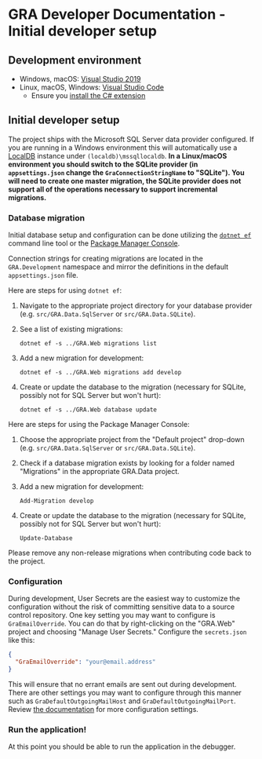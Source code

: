 # GRA Developer Documentation - Initial developer setup

## Development environment

- Windows, macOS: [Visual Studio 2019](https://www.visualstudio.com/vs/)
- Linux, macOS, Windows: [Visual Studio Code](https://code.visualstudio.com/)
  - Ensure you [install the C# extension](https://code.visualstudio.com/docs/runtimes/dotnet)

## Initial developer setup

The project ships with the Microsoft SQL Server data provider configured. If you are running in a Windows environment this will automatically use a [LocalDB](https://msdn.microsoft.com/en-us/library/hh510202.aspx) instance under `(localdb)\mssqllocaldb`. **In a Linux/macOS environment you should switch to the SQLite provider (in `appsettings.json` change the `GraConnectionStringName` to "SQLite"). You will need to create one master migration, the SQLite provider does not support all of the operations necessary to support incremental migrations.**

### Database migration

Initial database setup and configuration can be done utilizing the [`dotnet ef`](https://docs.microsoft.com/en-us/ef/core/miscellaneous/cli/dotnet) command line tool or the [Package Manager Console](https://docs.microsoft.com/en-us/ef/core/miscellaneous/cli/powershell).

Connection strings for creating migrations are located in the `GRA.Development` namespace and mirror the definitions in the default `appsettings.json` file.

Here are steps for using `dotnet ef`:

1. Navigate to the appropriate project directory for your database provider (e.g. `src/GRA.Data.SqlServer` or `src/GRA.Data.SQLite`).
2. See a list of existing migrations:

   `dotnet ef -s ../GRA.Web migrations list`

3. Add a new migration for development:

   `dotnet ef -s ../GRA.Web migrations add develop`

4. Create or update the database to the migration (necessary for SQLite, possibly not for SQL Server but won't hurt):

   `dotnet ef -s ../GRA.Web database update`

Here are steps for using the Package Manager Console:

1. Choose the appropriate project from the "Default project" drop-down (e.g. `src/GRA.Data.SqlServer` or `src/GRA.Data.SQLite`).
2. Check if a database migration exists by looking for a folder named "Migrations" in the appropriate GRA.Data project.
3. Add a new migration for development:

   `Add-Migration develop`

4. Create or update the database to the migration (necessary for SQLite, possibly not for SQL Server but won't hurt):

   `Update-Database`

Please remove any non-release migrations when contributing code back to the project.

### Configuration

During development, User Secrets are the easiest way to customize the configuration without the risk of committing sensitive data to a source control repository. One key setting you may want to configure is `GraEmailOverride`. You can do that by right-clicking on the "GRA.Web" project and choosing "Manage User Secrets." Configure the `secrets.json` like this:

```json
{
  "GraEmailOverride": "your@email.address"
}
```

This will ensure that no errant emails are sent out during development. There are other settings you may want to configure through this manner such as `GraDefaultOutgoingMailHost` and `GraDefaultOutgoingMailPort`. Review [the documentation](http://manual.greatreadingadventure.com/en/latest/technical/appsettings/) for more configuration settings.

### Run the application!

At this point you should be able to run the application in the debugger.
